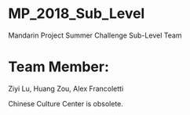 # MP_2018_Sub_Level
Mandarin Project Summer Challenge Sub-Level Team

# Team Member:
Ziyi Lu, 
Huang Zou, 
Alex Francoletti

Chinese Culture Center is obsolete.